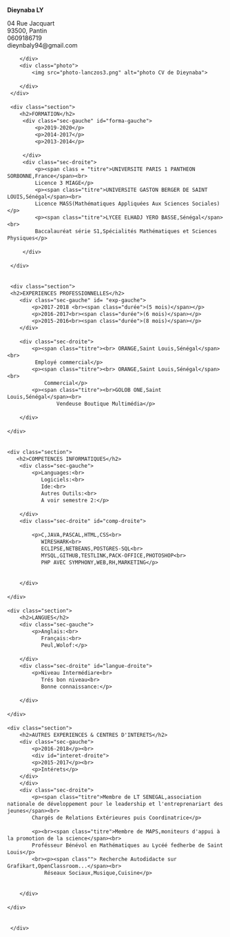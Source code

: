 <!DOCTYPE html>
<html>
    <head>
        <title>CV de Dieynaba Ly</title>
        <meta charset="utf-8"/>
        <link rel="stylesheet" href="cv.css">
    </head>
<body>
<div class="page">
     <div class="infophoto">
        <div class="info"> 
            <p><strong>Dieynaba LY</strong></p>
            <p>04 Rue Jacquart<br>
                93500, Pantin<br>
            0609186719<br>
            dieynbaly94@gmail.com<br>
            </p>

        </div>
        <div class="photo">
            <img src="photo-lanczos3.png" alt="photo CV de Dieynaba"> 

        </div>
     </div>
     
     <div class="section">
        <h2>FORMATION</h2>
         <div class="sec-gauche" id="forma-gauche">
             <p>2019-2020</p>
             <p>2014-2017</p>
             <p>2013-2014</p>

         </div>
         <div class="sec-droite">
             <p><span class = "titre">UNIVERSITE PARIS 1 PANTHEON SORBONNE,France</span><br>
             Licence 3 MIAGE</p>
             <p><span class="titre">UNIVERSITE GASTON BERGER DE SAINT LOUIS,Sénégal</span><br>
             Licence MASS(Mathématiques Appliquées Aux Sciences Sociales) </p>
             <p><span class="titre">LYCEE ELHADJ YERO BASSE,Sénégal</span><br>
             Baccalauréat série S1,Spécialités Mathématiques et Sciences Physiques</p>

         </div>

     </div>
     

     <div class="section">
     <h2>EXPERIENCES PROFESSIONNELLES</h2>
        <div class="sec-gauche" id= "exp-gauche">
            <p>2017-2018 <br><span class="durée">(5 mois)</span></p>
            <p>2016-2017<br><span class="durée">(6 mois)</span></p>
            <p>2015-2016<br><span class="durée">(8 mois)</span></p>
        </div>
        
        <div class="sec-droite">
            <p><span class="titre"><br> ORANGE,Saint Louis,Sénégal</span><br>
             Employé commercial</p>
            <p><span class="titre"><br> ORANGE,Saint Louis,Sénégal</span><br>
                Commercial</p>
            <p><span class="titre"><br>GOLOB ONE,Saint Louis,Sénégal</span><br>
                    Vendeuse Boutique Multimédia</p>

        </div>

    </div>


    <div class="section">
       <h2>COMPETENCES INFORMATIQUES</h2>
        <div class="sec-gauche">
            <p>Languages:<br>
               Logiciels:<br>
               Ide:<br>
               Autres Outils:<br>
               A voir semestre 2:</p>
               
        </div>
        <div class="sec-droite" id="comp-droite">
            
            <p>C,JAVA,PASCAL,HTML,CSS<br>
               WIRESHARK<br>
               ECLIPSE,NETBEANS,POSTGRES-SQL<br>
               MYSQL,GITHUB,TESTLINK,PACK-OFFICE,PHOTOSHOP<br>
               PHP AVEC SYMPHONY,WEB,RH,MARKETING</p>
            

        </div>

    </div>

    <div class="section">
        <h2>LANGUES</h2>
        <div class="sec-gauche">
            <p>Anglais:<br>
               Français:<br> 
               Peul,Wolof:</p>

        </div>
        <div class="sec-droite" id="langue-droite">
            <p>Niveau Intermédiare<br>
               Trés bon niveau<br>
               Bonne connaissance:</p>

        </div>

    </div>

    <div class="section">
        <h2>AUTRES EXPERIENCES & CENTRES D'INTERETS</h2>
        <div class="sec-gauche">
            <p>2016-2018</p><br>
            <div id="interet-droite">
            <p>2015-2017</p><br>
            <p>Intérets</p>
        </div>
        </div>
        <div class="sec-droite">
            <p><span class="titre">Membre de LT SENEGAL,association nationale de développement pour le leadership et l'entreprenariart des jeunes</span><br>
            Chargés de Relations Extérieures puis Coordinatrice</p>
            
            <p><br><span class="titre">Membre de MAPS,moniteurs d'appui à la promotion de la science</span><br>
            Profésseur Bénévol en Mathématiques au Lycéé fedherbe de Saint Louis</p>
            <br><p><span class""> Recherche Autodidacte sur Grafikart,OpenClassroom...</span><br>
                Réseaux Sociaux,Musique,Cuisine</p>
            

        </div>

    </div>

   
     </div>
  </body>
    
</html>
